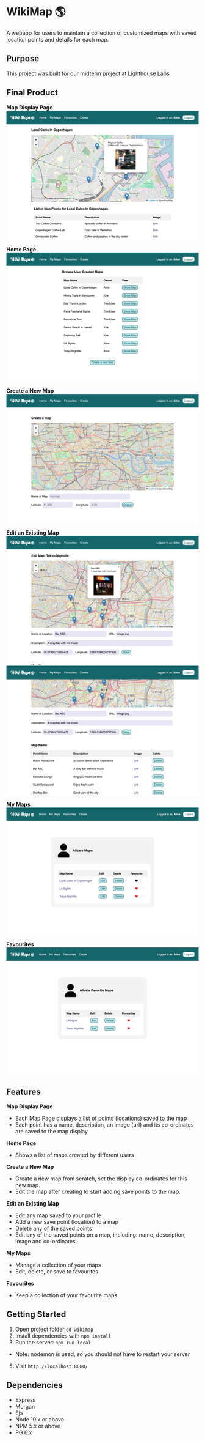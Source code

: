 WikiMap 🌎
=========

A webapp for users to maintain a collection of customized maps with saved location points and details for each map. 

## Purpose

This project was built for our midterm project at Lighthouse Labs

## Final Product

**Map Display Page**
![](/pictures/map.png)

**Home Page**
![](/pictures/home.png)

**Create a New Map**
![](/pictures/create.png)

**Edit an Existing Map**
![](/pictures/edit-1.png)
![](/pictures/edit-2.png)

**My Maps**
![](/pictures/my-maps.png)

**Favourites**
![](/pictures/favs.png)

## Features

**Map Display Page**
- Each Map Page displays a list of points (locations) saved to the map
- Each point has a name, description, an image (url) and its co-ordinates are saved to the map display

**Home Page**
- Shows a list of maps created by different users

**Create a New Map**
- Create a new map from scratch, set the display co-ordinates for this new map.
- Edit the map after creating to start adding save points to the map.

**Edit an Existing Map**
- Edit any map saved to your profile
- Add a new save point (location) to a map
- Delete any of the saved points
- Edit any of the saved points on a map, including: name, description, image and co-ordinates.

**My Maps**
- Manage a collection of your maps
- Edit, delete, or save to favourites

**Favourites**
- Keep a collection of your favourite maps




## Getting Started

1. Open project folder `cd wikimap`
3. Install dependencies with `npm install`
4. Run the server: `npm run local`
  - Note: nodemon is used, so you should not have to restart your server
5. Visit `http://localhost:8080/`


## Dependencies

- Express
- Morgan
- Ejs
- Node 10.x or above
- NPM 5.x or above
- PG 6.x
